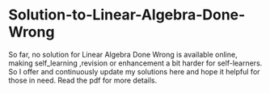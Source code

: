 # Solution-to-Linear-Algebra-Done-Wrong
So far, no solution for Linear Algebra Done Wrong is available online, making self_learning ,revision or enhancement a bit harder for self-learners. So I offer and continuously update my solutions here and hope it helpful for those in need. Read the pdf for more details.
